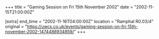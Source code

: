 +++
title = "Gaming Session on Fri 15th November 2002"
date = "2002-11-15T21:00:00Z"

[extra]
end_time = "2002-11-16T04:00:00Z"
location = "Ramphal R0.03/4"
original = "https://uwcs.co.uk/events/gaming-session-on-fri-15th-november-2002-1474488934859/"
+++



